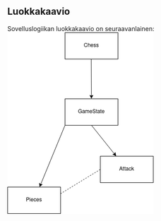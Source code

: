 ## Luokkakaavio
Sovelluslogiikan luokkakaavio on seuraavanlainen:
![Luokkakaavio](./kuvat/Luokkakaavio.png)

